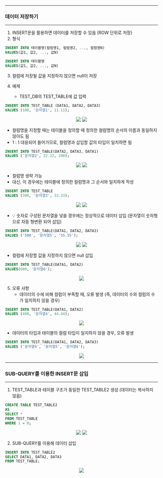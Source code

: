 -----
### 데이터 저장하기
-----
1. INSERT문을 활용하면 데이터를 저장할 수 있음 (ROW 단위로 저장)
2. 형식
```sql
INSERT INTO 테이블명(컬럼명1, 컬럼명2, ..., 컬럼명N)
VALUES(값1, 값2, ..., 값N)
```
```sql
INSERT INTO 테이블명
VALUES(값1, 값2, ..., 값N)
```
3. 컬럼에 저장될 값을 지정하지 않으면 null이 저장

4. 예제
   - TEST_DB의 TEST_TABLE에 값 입력
```sql
INSERT INTO TEST_TABLE (DATA1, DATA2, DATA3)
VALUES (100, '문자열1', 11.11);
```

<div align="center">
<img src="https://github.com/sooyounghan/Data-Base/assets/34672301/b0ed1a8d-4067-4d11-bece-653b41de3ac4">
<img src="https://github.com/sooyounghan/Data-Base/assets/34672301/9acd0d9a-05f0-4977-bc59-f527b61a0e7c">
</div>

   - 컬럼명을 지정할 때는 테이블을 정의할 때 정의한 컬럼명의 순서의 이름과 동일하지 않아도 됨
   - 1 : 1 대응되어 들어가므로, 컬럼명과 삽입할 값의 타입이 일치하면 됨
```sql
INSERT INTO TEST_TABLE(DATA2, DATA3, DATA1)
VALUES ('문자열2', 22.22, 200);
```
<div align="center">
<img src="https://github.com/sooyounghan/Data-Base/assets/34672301/4b0d40a0-0f6f-4a93-b4e0-d8577993550a">
<img src="https://github.com/sooyounghan/Data-Base/assets/34672301/ac776a72-6a56-4bb8-bdd8-e5c78e601755">
</div>

  - 컬럼명 생략 가능
  - 대신, 이 경우에는 테이블에 정의한 컬럼명과 그 순서와 일치하게 작성
```sql
INSERT INTO TEST_TABLE
VALUES (300, '문자열3', 33.33);
```
<div align="center">
<img src="https://github.com/sooyounghan/Data-Base/assets/34672301/4d1db1e8-de91-4dfa-8a55-855189cf532a">
<img src="https://github.com/sooyounghan/Data-Base/assets/34672301/53e58c5d-3968-4dbf-b407-459a162af4a0">
</div>

  - 💡 숫자로 구성된 문자열을 넣을 경우에는 정상적으로 데이터 삽입 (문자열이 숫자형으로 자동 형변환 되어 삽입)
```sql
INSERT INTO TEST_TABLE(DATA1, DATA2, DATA3)
VALUES ('500', '문자열5', '55.55');
```
<div align="center">
<img src="https://github.com/sooyounghan/Data-Base/assets/34672301/66724d56-88e1-4084-aba5-5f2d12d452a2">
<img src="https://github.com/sooyounghan/Data-Base/assets/34672301/1d7dbadd-c9ff-4f9f-b5dd-ad89e8e24c68">
</div>


  - 컬럼에 저장할 값을 지정하지 않으면 null 삽입
```sql
INSERT INTO TEST_TABLE(DATA1, DATA2)
VALUES(600, '문자열6');
```
<div align="center">
<img src="https://github.com/sooyounghan/Data-Base/assets/34672301/7ba22149-cf2a-4003-a566-cbe5e972a0f7">
</div>

5. 오류 사항
   - 데이터의 수에 비해 컬럼이 부족할 때, 오류 발생 (즉, 데이터의 수와 컬럼의 수가 일치하지 않을 경우)
```sql
INSERT INTO TEST_TABLE(DATA1, DATA2)
VALUES (400, '문자열4', 44.44);
```
<div align="center">
<img src="https://github.com/sooyounghan/Data-Base/assets/34672301/38af25a7-5db2-4c14-be82-ac734d3ab42f">
</div>

   - 데이터의 타입과 테이블의 컬럼 타입이 일치하지 않을 경우, 오류 발생
```sql
INSERT INTO TEST_TABLE(DATA1, DATA2, DATA3)
VALUES ('문자열4', '문자열5', '문자열6');
```
<div align="center">
<img src="https://github.com/sooyounghan/Data-Base/assets/34672301/358b4c2f-248f-4c8a-852f-775bdb908ac4">
</div>


-----
### SUB-QUERY를 이용한 INSERT문 삽입
-----
1. TEST_TABLE과 테이블 구조가 동일한 TEST_TABLE2 생성 (데이터는 복사하지 않음)
```sql
CREATE TABLE TEST_TABLE2
AS 
SELECT *
FROM TEST_TABLE
WHERE 1 = 0;
```
<div align="center">
<img src="https://github.com/sooyounghan/Data-Base/assets/34672301/9d851020-e337-4e0e-b595-3a2cd3a80b14">
<img src="https://github.com/sooyounghan/Data-Base/assets/34672301/98500252-2004-4d7b-823c-2d0f6ef54fdc">
</div>

2. SUB-QUERY를 이용해 데이터 삽입
```sql
INSERT INTO TEST_TABLE2
SELECT DATA1, DATA2, DATA3 
FROM TEST_TABLE;
```
<div align="center">
<img src="https://github.com/sooyounghan/Data-Base/assets/34672301/a577e70d-1666-453c-bc99-49368956dd7f">
</div>

